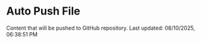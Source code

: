 # Auto Push File

Content that will be pushed to GitHub repository.
Last updated: 08/10/2025, 06:38:51 PM